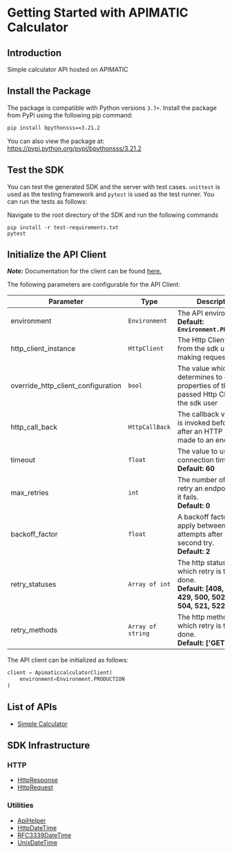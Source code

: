 
# Getting Started with APIMATIC Calculator

## Introduction

Simple calculator API hosted on APIMATIC

## Install the Package

The package is compatible with Python versions `3.7+`.
Install the package from PyPi using the following pip command:

```bash
pip install bpythonsss==3.21.2
```

You can also view the package at:
https://pypi.python.org/pypi/bpythonsss/3.21.2

## Test the SDK

You can test the generated SDK and the server with test cases. `unittest` is used as the testing framework and `pytest` is used as the test runner. You can run the tests as follows:

Navigate to the root directory of the SDK and run the following commands

```
pip install -r test-requirements.txt
pytest
```

## Initialize the API Client

**_Note:_** Documentation for the client can be found [here.](https://www.github.com/ZahraN444/tespython/tree/3.21.2/doc/client.md)

The following parameters are configurable for the API Client:

| Parameter | Type | Description |
|  --- | --- | --- |
| environment | `Environment` | The API environment. <br> **Default: `Environment.PRODUCTION`** |
| http_client_instance | `HttpClient` | The Http Client passed from the sdk user for making requests |
| override_http_client_configuration | `bool` | The value which determines to override properties of the passed Http Client from the sdk user |
| http_call_back | `HttpCallBack` | The callback value that is invoked before and after an HTTP call is made to an endpoint |
| timeout | `float` | The value to use for connection timeout. <br> **Default: 60** |
| max_retries | `int` | The number of times to retry an endpoint call if it fails. <br> **Default: 0** |
| backoff_factor | `float` | A backoff factor to apply between attempts after the second try. <br> **Default: 2** |
| retry_statuses | `Array of int` | The http statuses on which retry is to be done. <br> **Default: [408, 413, 429, 500, 502, 503, 504, 521, 522, 524]** |
| retry_methods | `Array of string` | The http methods on which retry is to be done. <br> **Default: ['GET', 'PUT']** |

The API client can be initialized as follows:

```python
client = ApimaticcalculatorClient(
    environment=Environment.PRODUCTION
)
```

## List of APIs

* [Simple Calculator](https://www.github.com/ZahraN444/tespython/tree/3.21.2/doc/controllers/simple-calculator.md)

## SDK Infrastructure

### HTTP

* [HttpResponse](https://www.github.com/ZahraN444/tespython/tree/3.21.2/doc/http-response.md)
* [HttpRequest](https://www.github.com/ZahraN444/tespython/tree/3.21.2/doc/http-request.md)

### Utilities

* [ApiHelper](https://www.github.com/ZahraN444/tespython/tree/3.21.2/doc/api-helper.md)
* [HttpDateTime](https://www.github.com/ZahraN444/tespython/tree/3.21.2/doc/http-date-time.md)
* [RFC3339DateTime](https://www.github.com/ZahraN444/tespython/tree/3.21.2/doc/rfc3339-date-time.md)
* [UnixDateTime](https://www.github.com/ZahraN444/tespython/tree/3.21.2/doc/unix-date-time.md)

